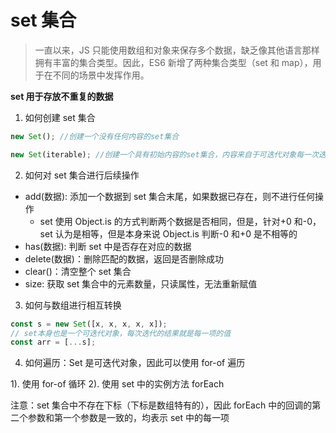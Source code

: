 # set 集合

> 一直以来，JS 只能使用数组和对象来保存多个数据，缺乏像其他语言那样拥有丰富的集合类型。因此，ES6 新增了两种集合类型（set 和 map），用于在不同的场景中发挥作用。

**set 用于存放不重复的数据**

1. 如何创建 set 集合

```js
new Set(); //创建一个没有任何内容的set集合

new Set(iterable); //创建一个具有初始内容的set集合，内容来自于可迭代对象每一次迭代的结果
```

2. 如何对 set 集合进行后续操作

- add(数据): 添加一个数据到 set 集合末尾，如果数据已存在，则不进行任何操作
  - set 使用 Object.is 的方式判断两个数据是否相同，但是，针对+0 和-0，set 认为是相等，但是本身来说 Object.is 判断-0 和+0 是不相等的
- has(数据): 判断 set 中是否存在对应的数据
- delete(数据)：删除匹配的数据，返回是否删除成功
- clear()：清空整个 set 集合
- size: 获取 set 集合中的元素数量，只读属性，无法重新赋值

3. 如何与数组进行相互转换

```js
const s = new Set([x, x, x, x, x]);
// set本身也是一个可迭代对象，每次迭代的结果就是每一项的值
const arr = [...s];
```

4. 如何遍历：Set 是可迭代对象，因此可以使用 for-of 遍历

1). 使用 for-of 循环
2). 使用 set 中的实例方法 forEach

注意：set 集合中不存在下标（下标是数组特有的），因此 forEach 中的回调的第二个参数和第一个参数是一致的，均表示 set 中的每一项
